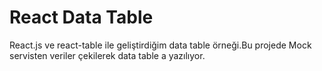 # React Data Table
React.js ve react-table ile geliştirdiğim data table örneği.Bu projede Mock servisten veriler çekilerek data table a yazılıyor.
